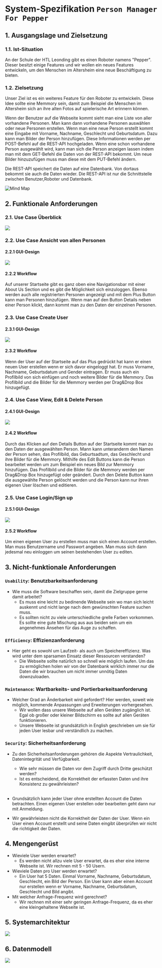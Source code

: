 # System-Spezifikation `Person Manager For Pepper`

## 1. Ausgangslage und Zielsetzung

### 1.1. Ist-Situation

An der Schule der HTL Leonding gibt es einen Roboter namens "Pepper". Dieser besitzt einige Features und
wir wollen ein neues Features entwickeln, um den Menschen im Altersheim eine neue Beschäftigung zu bieten.

### 1.2. Zielsetzung

Unser Ziel ist es ein weiteres Feature für den Roboter zu entwickeln. Diese Idee sollte eine Memmory sein, damit zum Beispiel die Menschen im Altersheim sich an ihre alten Fotos auf spielerische Art erinnern können.

Wenn der Benutzer auf die Webseite kommt sieht man eine Liste von aller vorhandene Personen. Man kann dann vorhandene Personen auswählen oder neue Personen erstellen. Wenn man eine neue Person erstellt kommt eine Eingabe mit Vorname, Nachname, Geschlecht und Geburtsdatum. Dazu kann man Bilder der Person hinzufügen. Diese Informationen werden per POST-Befehl auf die REST-API hochgeladen. Wenn eine schon vorhandene Person ausgewählt wird, kann man sich die Person anzeigen lassen indem man mit dem GET-Befehl die Daten von der REST-API bekommt. Um neue Bilder hinzuzufügen muss man diese mit dem PUT-Befehl ändern.

Die REST-API speichert die Daten auf eine Datenbank. Von dortaus bekommt sie auch die Daten wieder. Die REST-API ist nur die Schnittstelle zwischen Benutzer,Roboter und Datenbank.

<img src="./Person Manager For Pepper/MindMap.PNG" alt="Mind Map" title="Mind Map" />

## 2. Funktionale Anforderungen


### 2.1. Use Case Überblick

<img src="./Person Manager For Pepper/USE-CASE-DIAGRAM.PNG">


### 2.2. Use Case Ansicht von allen Personen

#### 2.2.1 GUI-Design

<img src="./Person Manager For Pepper/USE-CASE-1.PNG">

#### 2.2.2 Workflow

Auf unserer Startseite gibt es ganz oben eine Navigationsbar mit einer About Us Section und 
es gibt die Möglichkeit sich einzuloggen. Ebenso werden auch alle registrierten Personen angezeigt
und mit dem Plus Button kann man Personen hinzufügen. Wenn man auf den Button Details neben einer
Person klickt, dann kommt man zu den Daten der einzelnen Personen.

### 2.3. Use Case Create User

#### 2.3.1 GUI-Design

<img src="./Person Manager For Pepper/USE-CASE-4.PNG">

#### 2.3.2 Workflow

Wenn der User auf der Startseite auf das Plus gedrückt hat kann er einen neuen User erstellen wenn er sich davor eingeloggt hat. Er muss Vorname, Nachname, Geburtsdatum und Gender eintragen. Er muss auch ein Profilbild von sich einfügen und noch weitere Bilder für die Memmory. Das Profilbild und die Bilder für die Memmory werden per Drag&Drop Box hinzugefügt.

### 2.4. Use Case View, Edit & Delete Person

#### 2.4.1 GUI-Design

<img src="./Person Manager For Pepper/USE-CASE-2.PNG">

#### 2.4.2 Workflow

Durch das Klicken auf den Details Button auf der Startseite kommt man zu den Daten der ausgewählten Person.
Mann kann unteranderm den Namen der Person sehen, das Profilbild, das Geburtsadtum, das Geschlecht und ihre Bilder für die Memmory.
Mithilfe des Edit Buttons kann die Person bearbeitet werden um zum Beispiel ein neues Bild zur Memmory hinzufügen. Das Profilbild und die Bilder für die Memmory werden per Drag&Drop Box hinzugefügt oder geändert.
Durch den Delete Button kann die ausgewählte Person gelöscht werden und die Person kann nur ihren eigenen User löschen und editieren. 

### 2.5. Use Case Login/Sign up

#### 2.5.1 GUI-Design

<img src="./Person Manager For Pepper/USE-CASE-3.PNG">

#### 2.5.2 Workflow

Um einen eigenen User zu erstellen muss man sich einen Account erstellen. Man muss Benutzername und Passwort angeben. Man muss sich dann jedesmal neu einloggen um seinen bestehenden User zu editen.


## 3. Nicht-funktionale Anforderungen

### `Usability`: Benutzbarkeitsanforderung

- Wie muss die Software beschaffen sein, damit die Zielgruppe gerne damit arbeitet?
  - Es muss eine leicht zu bedinende Webseite sein wo man sich leicht auskennt und nicht lange nach dem gewünschten Feature suchen muss. 
  - Es sollten nicht zu viele unterschiedliche grelle Farben vorkommen. Es sollte eine gute Mischung aus aus beiden sein um ein angenehmes Ansehen für das Auge zu schaffen.

### `Efficiency`: Effizienzanforderung

- Hier geht es sowohl um Laufzeit- als auch um Speichereffizienz. Was wird unter dem sparsamen Einsatz dieser Ressourcen verstanden?
  - Die Webseite sollte natürlich so schnell wie möglich laufen. Um das zu ermöglichen holen wir von der Datenbank wirklich immer nur die Daten die wir brauchen um nicht immer unnötig Daten downzuloaden.

### `Maintenance`: Wartbarkeits- und Portierbarkeitsanforderung

- Welcher Grad an Änderbarkeit wird gefordert? Hier werden, soweit wie möglich, kommende Anpassungen und Erweiterungen vorhergesehen.
  - Wir wollen dass unsere Webseite auf allen Geräten zugänglich ist. Egal ob großer oder kleiner Bildschirm es sollte auf allen Geräten funktionieren. 
  - Unsere Webseite ist grundsätzlich in English geschrieben um sie für jeden User lesbar und verständlich zu machen.

### `Security`: Sicherheitsanforderung

- Zu den Sicherheitsanforderungen gehören die Aspekte Vertraulichkeit, Datenintegrität und Verfügbarkeit.
  - Wie sehr müssen die Daten vor dem Zugriff durch Dritte geschützt werden?
  - Ist es entscheidend, die Korrektheit der erfassten Daten und ihre Konsistenz zu gewährleisten?<br><br>

- Grundsätzlich kann jeder User ohne erstellten Account die Daten betrachten. Einen eigenen User erstellen oder bearbeiten geht dann nur mit Anmeldung.
- Wir gewährleisten nicht die Korrektheit der Daten der User. Wenn ein User einen Account erstellt und seine Daten eingibt überprüfen wir nicht die richtigkeit der Daten.

## 4. Mengengerüst

- Wieviele User werden erwartet?
  - Es werden nicht allzu viele User erwartet, da es eher eine interne Webseite ist. Wir rechnen mit 5 - 50 Usern.
- Wieviele Daten pro User werden erwartet?
  - Ein User hat 5 Daten. Einmal Vorname, Nachname, Geburtsdatum, Geschlecht, ein Bild der Person. Ein User kann aber einen Account nur erstellen wenn er Vorname, Nachname, Geburtsdatum, Geschlecht und Bild angibt.
- Mit welcher Anfrage-Frequenz wird gerechnet?
  - Wir rechnen mit einer sehr geringen Anfrage-Frequenz, da es eher eine kleingehaltene Webseite ist.

## 5. Systemarchitektur

<img src="./Person Manager For Pepper/Systemarchitektur.PNG">

## 6. Datenmodell

<img src="./Person Manager For Pepper/Datenmodell.PNG">

